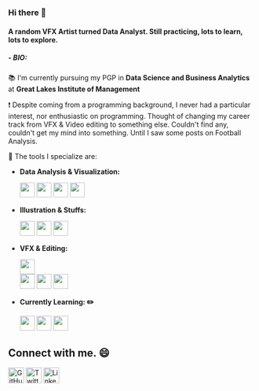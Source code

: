 ### Hi there :wave:

#### A random VFX Artist turned Data Analyst. Still practicing, lots to learn, lots to explore. 

##### - BIO:

:books: I'm currently pursuing my PGP in **Data Science and Business Analytics** at **Great Lakes Institute of Management**<br>

:heavy_exclamation_mark: Despite coming from a programming background, I never had a particular interest, nor enthusiastic on programming. Thought of changing my career track from VFX & Video editing to something else. Couldn't find any, couldn't get my mind into something. Until I saw some posts on Football Analysis.<br>

:wrench: The tools I specialize are:
- **Data Analysis & Visualization:**

  <code><img height="30" src="https://cdn-icons-png.flaticon.com/512/5968/5968350.png"></code>
  <code><img height="30" src="https://cdn-icons-png.flaticon.com/512/732/732220.png"></code>
  <code><img height="30" src="https://upload.wikimedia.org/wikipedia/commons/4/4b/Tableau_Logo.png"></code>
  <code><img height="30" src="https://cdn-icons.flaticon.com/png/512/4248/premium/4248443.png?token=exp=1638886155~hmac=b4df03b4c1cb9e7fd5b238397580dfc3"></code>

- **Illustration & Stuffs:**

  <code><img height="30" src="https://cdn-icons-png.flaticon.com/512/5968/5968472.png"></code>
  <code><img height="30" src="https://cdn-icons-png.flaticon.com/512/5968/5968520.png"></code>
  <code><img height="30" src="https://cdn-icons-png.flaticon.com/512/5968/5968705.png"></code>

- **VFX & Editing:**

  <code><img height="30" src="https://mpng.subpng.com/20180413/zrq/kisspng-rendering-iray-3d-computer-graphics-cinema-4d-comp-cine-5ad1407ba8a960.8575420215236629716909.jpg">     </code>
  <code><img height="30" src="https://cdn-icons-png.flaticon.com/512/5968/5968525.png"></code>
  <code><img height="30" src="https://cdn-icons-png.flaticon.com/512/5968/5968428.png"></code>
  <code><img height="30" src="https://download.blender.org/branding/blender_logo_socket.png"></code>
  
- **Currently Learning: :pencil2:**

  <code><img height="30" src="https://upload.wikimedia.org/wikipedia/commons/c/c6/PyTorch_logo_black.svg"></code>
  <code><img height="30" src="https://upload.wikimedia.org/wikipedia/commons/2/2d/Tensorflow_logo.svg"></code>
  <code><img height="30" src="https://upload.wikimedia.org/wikipedia/commons/3/32/OpenCV_Logo_with_text_svg_version.svg"></code>

## Connect with me. :smile:

<p align="left">
  <a href="https://github.com/BhuvaneshDaran"><img alt="GitHub" height="32" width="32" src="https://github.githubassets.com/images/modules/logos_page/GitHub-Mark.png"></a>
  <a href="https://twitter.com/Bhuvanesh_Daran/"><img alt="Twitter" height="32" width="32" src="https://github.com/peterthehan/peterthehan/blob/main/assets/twitter.svg"></a>
  <a href="https://www.linkedin.com/in/bhuvanendiran/"><img alt="LinkedIn" height="32" width="32" src="https://github.com/peterthehan/peterthehan/blob/main/assets/linkedin.svg"></a>
</p>
